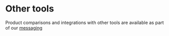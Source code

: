 # Other tools

Product comparisons and integrations with other tools are available as part of our [messaging](../marketing/messaging/index.md#how-is-sourcegraph-different)
